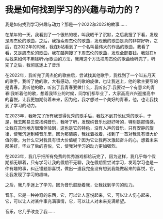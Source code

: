 # 我是如何找到学习的兴趣与动力的？

  我是如何找到学习兴趣与动力？那是一个2022和2023的故事......

  在某年的一天，我看到了一个很热的梗，叫我晒干了沉默，之后我搜了下看，发现是周杰伦的歌曲，之后，我搜索周杰伦的歌曲，发现他的歌曲是真的非常好听，之后，在2022年的时候，我在b站看到了一个名叫最伟大的作品的歌曲，我看了看，又是周杰伦的歌曲，我在酷狗搜了下周杰伦的歌曲，发现全部要钱，我就在b站找来如何不用钱听vip歌曲的方法，我用这个方法把周杰伦的歌曲给听完了，听完了之后，我彻底迷上了音乐

  在2022年，我听完了周杰伦的歌曲后，尝试找其他歌手，我找到了一个叫五月天的歌手，我听了他的歌，大有感动，他的歌的旋律，也让我迷上，他的歌主要写的是青春，我听他的歌，听出了我青春要做什么，我听出了:我要过一个有意义的青春!我听着他的歌，想着我毕业的时候，同学们都毕业了，大家高高兴兴迎接高中的喜悦，让我更加期待着未来，因为他，我才想过一个美好的青春，他，也让我找到了学习的动力。

  在2023年，我听完了所有我觉得优秀的歌手后，我找不到其他优秀的歌手，于是，我去网易云查找纯音乐，我听了听，发现纯音乐也挺好听的，特别是那情感，让我在其他地方很难体验到，这也是它的特色，没有人声的音乐，只有安静的旋律，使我沉迷到纯音乐里，因为那情感，我找着找着，找到了一首对我具有很大价值的歌，为什么它对我具有很大价值呢？因为它让我再次激起奋斗的心，想着未来那美好，毕业了后的喜悦，它，使我对学习的动力更加强烈。

  在2023年，我几乎把所有免费的优秀游戏都给玩完了，因为这样，我几乎每个假期都无聊着，只有学习让我的假期不无聊，我在假期里尝试学习，发现学习也是一件有趣的事，纠正错题那喜悦，做出一道我完全没有想到我能做起来的喜悦，它，让我发现了学习的趣味。

  之后，我几乎迷上了学习，因为音乐鼓励着我，让我找到学习的动力。

  音乐，它是一种神奇的东西，它，可以让人喜悦起来，它，可以让人伤心起来，它，可以让人对某件事充满事情，它，可以让人对未来充满希望。

  音乐，它几乎改变了我......